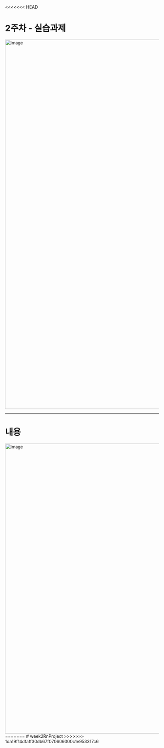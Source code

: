 <<<<<<< HEAD
# 2주차 - 실습과제

<img width="1210" alt="image" src="https://user-images.githubusercontent.com/13443517/228738668-92198e4a-9525-4c29-a6fd-7597f9b3654f.png">

---

# 내용

<img width="950" alt="image" src="https://user-images.githubusercontent.com/13443517/228742056-a7388ea2-af4d-45eb-bf60-3ea79a0f6fde.png">
=======
# week2RnProject
>>>>>>> 1da19f14dfaff30db67f070606000c1e953317c6
